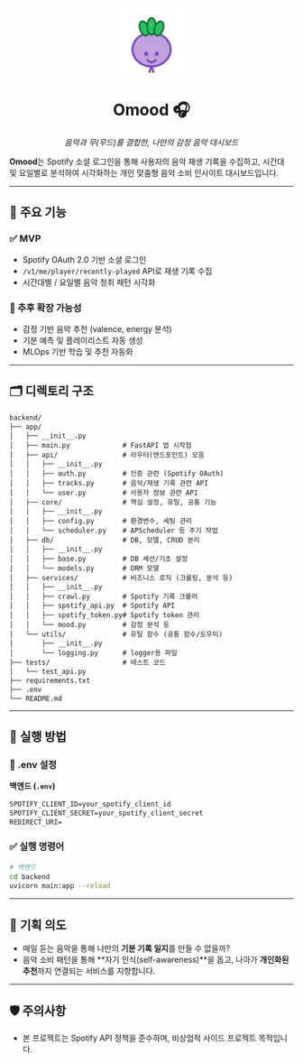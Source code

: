 <p align="center">
  <img src="src/omood.svg" alt="Omood Logo" width="120" />
</p>
<h1 align="center"><b>Omood</b> <span>🎧</span></h1>
<p align="center"><i>음악과 무(무드)를 결합한, 나만의 감정 음악 대시보드</i></p>

**Omood**는 Spotify 소셜 로그인을 통해 사용자의 음악 재생 기록을 수집하고, 시간대 및 요일별로 분석하여 시각화하는 개인 맞춤형 음악 소비 인사이트 대시보드입니다.

---

## 📌 주요 기능

### ✅ MVP
- Spotify OAuth 2.0 기반 소셜 로그인
- `/v1/me/player/recently-played` API로 재생 기록 수집
- 시간대별 / 요일별 음악 청취 패턴 시각화

### 🔄 추후 확장 가능성
- 감정 기반 음악 추천 (valence, energy 분석)
- 기분 예측 및 플레이리스트 자동 생성
- MLOps 기반 학습 및 추천 자동화

---

## 🗂️ 디렉토리 구조

```
backend/
├── app/
│   ├── __init__.py
│   ├── main.py             # FastAPI 앱 시작점
│   ├── api/                # 라우터(엔드포인트) 모음
│   │   ├── __init__.py
│   │   ├── auth.py         # 인증 관련 (Spotify OAuth)
│   │   ├── tracks.py       # 음악/재생 기록 관련 API
│   │   └── user.py         # 사용자 정보 관련 API
│   ├── core/               # 핵심 설정, 유틸, 공통 기능
│   │   ├── __init__.py
│   │   ├── config.py       # 환경변수, 세팅 관리
│   │   └── scheduler.py    # APScheduler 등 주기 작업
│   ├── db/                 # DB, 모델, CRUD 분리
│   │   ├── __init__.py
│   │   ├── base.py         # DB 세션/기초 설정
│   │   └── models.py       # ORM 모델
│   ├── services/           # 비즈니스 로직 (크롤링, 분석 등)
│   │   ├── __init__.py
│   │   ├── crawl.py        # Spotify 기록 크롤러
│   │   ├── spotify_api.py  # Spotify API
│   │   ├── spotify_token.py# Spotify token 관리
│   │   └── mood.py         # 감정 분석 등
│   └── utils/              # 유틸 함수 (공통 함수/도우미)
│       ├── __init__.py
│       └── logging.py      # logger용 파일
├── tests/                  # 테스트 코드
│   └── test_api.py
├── requirements.txt
├── .env
└── README.md
```

---

## 🚀 실행 방법

### 🔐 .env 설정

**백엔드 (`.env`)**
```
SPOTIFY_CLIENT_ID=your_spotify_client_id
SPOTIFY_CLIENT_SECRET=your_spotify_client_secret
REDIRECT_URI=
```

### ✅ 실행 명령어

```bash
# 백엔드
cd backend
uvicorn main:app --reload
```

---

## 🧠 기획 의도

- 매일 듣는 음악을 통해 나만의 **기분 기록 일지**를 만들 수 없을까?
- 음악 소비 패턴을 통해 **자기 인식(self-awareness)**을 돕고, 나아가 **개인화된 추천**까지 연결되는 서비스를 지향합니다.

---

## 🛡️ 주의사항

- 본 프로젝트는 Spotify API 정책을 준수하며, 비상업적 사이드 프로젝트 목적입니다.